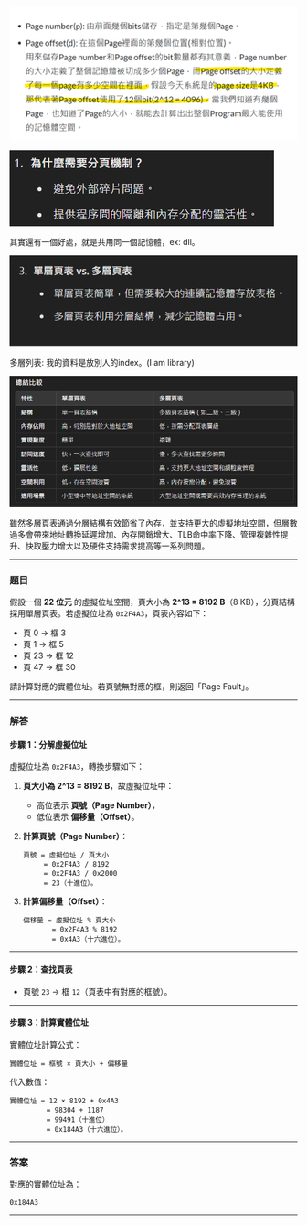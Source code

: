 ![一張含有 文字, 螢幕擷取畫面, 字型, 數字 的圖片  自動產生的描述](../images/clip_image002.png)

![一張含有 文字, 螢幕擷取畫面, 字型, 圖形 的圖片  自動產生的描述](../images/clip_image003.png)

其實還有一個好處，就是共用同一個記憶體，ex: dll。

![一張含有 文字, 螢幕擷取畫面, 字型, 圖形 的圖片  自動產生的描述](../images/clip_image004.png)

多層列表: 我的資料是放別人的index。(I am library) 

![image-20250103001138122](../images/image-20250103001138122.png)

雖然多層頁表通過分層結構有效節省了內存，並支持更大的虛擬地址空間，但層數過多會帶來地址轉換延遲增加、內存開銷增大、TLB命中率下降、管理複雜性提升、快取壓力增大以及硬件支持需求提高等一系列問題。

------

### **題目**

假設一個 **22 位元** 的虛擬位址空間，頁大小為 **2^13 = 8192 B**（8 KB），分頁結構採用單層頁表。若虛擬位址為 `0x2F4A3`，頁表內容如下：

- 頁 0 → 框 3
- 頁 1 → 框 5
- 頁 23 → 框 12
- 頁 47 → 框 30

請計算對應的實體位址。若頁號無對應的框，則返回「Page Fault」。

------

### **解答**

#### **步驟 1：分解虛擬位址**

虛擬位址為 `0x2F4A3`，轉換步驟如下：

1. **頁大小為 2^13 = 8192 B**，故虛擬位址中：

   - 高位表示 **頁號（Page Number）**，
   - 低位表示 **偏移量（Offset）**。

2. **計算頁號（Page Number）**：

   ```
   頁號 = 虛擬位址 / 頁大小
        = 0x2F4A3 / 8192
        = 0x2F4A3 / 0x2000
        = 23（十進位）。
   ```

3. **計算偏移量（Offset）**：

   ```
   偏移量 = 虛擬位址 % 頁大小
          = 0x2F4A3 % 8192
          = 0x4A3（十六進位）。
   ```

------

#### **步驟 2：查找頁表**

- 頁號 `23` → 框 `12`（頁表中有對應的框號）。

------

#### **步驟 3：計算實體位址**

實體位址計算公式：

```
實體位址 = 框號 × 頁大小 + 偏移量
```

代入數值：

```
實體位址 = 12 × 8192 + 0x4A3
         = 98304 + 1187
         = 99491（十進位）
         = 0x184A3（十六進位）。
```

------

### **答案**

對應的實體位址為：

```
0x184A3
```

------

